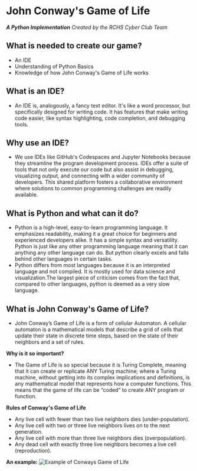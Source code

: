 # John Conway's Game of Life
***A Python Implementation***
*Created by the RCHS Cyber Club Team*


**What is needed to create our game?**
-
- An IDE
- Understanding of Python Basics
- Knowledge of how John Conway's Game of Life works

**What is an IDE?**
-
- An IDE is, analogously, a fancy text editor. It's like a word processor, but specifically designed for writing code. It has features that make writing code easier, like syntax highlighting, code completion, and debugging tools.
 
 **Why use an IDE?**
 -
 - We use IDEs like GitHub's Codespaces and Jupyter Notebooks because they streamline the program development process. IDEs offer a suite of tools that not only execute our code but also assist in debugging, visualizing output, and connecting with a wider community of developers. This shared platform fosters a collaborative environment where solutions to common programming challenges are readily available.

**What is Python and what can it do?**
-
- Python is a high-level, easy-to-learn programming language. It emphasizes readability, making it a great choice for beginners and experienced developers alike. It has a simple syntax and versatility. Python is just like any other programming language meaning that it can anything any other language can do. But python clearly excels and falls behind other languages in certain tasks.
- Python differs from most languages because it is an interpreted language and not compiled. It is mostly used for data science and visualization.The largest piece of criticism comes from the fact that, compared to other languages, python is deemed as a very slow language.

**What is John Conway's Game of Life?**
-
- John Conway’s Game of Life is a form of cellular Automaton. A cellular automaton is a mathematical models that describe a grid of cells that update their state in discrete time steps, based on the state of their neighbors and a set of rules.

**Why is it so important?**
- The Game of Life is so special because it is Turing Complete, meaning that it can create or replicate ANY Turing machine; where a Turing machine, without getting into its complex implications and definitions, is any mathematical model that represents how a computer functions. This means that the game of life can be “coded” to create ANY program or function.

**Rules of Conway's Game of Life**
- Any live cell with fewer than two live neighbors dies (under-population).
- Any live cell with two or three live neighbors lives on to the next generation.
- Any live cell with more than three live neighbors dies (overpopulation).
- Any dead cell with exactly three live neighbors becomes a live cell (reproduction).

**An example:**
![Example of Conways Game of Life](https://miro.medium.com/v2/resize:fit:720/format:webp/0*i4NRQkJRLh-21WNN.jpg)
